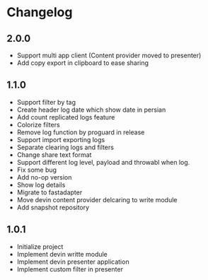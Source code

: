 # Changelog
## 2.0.0
- Support multi app client (Content provider moved to presenter)
- Add copy export in clipboard to ease sharing

## 1.1.0
- Support filter by tag
- Create header log date which show date in persian
- Add count replicated logs feature
- Colorize filters
- Remove log function by proguard in release
- Support import exporting logs
- Separate clearing logs and filters
- Change share text format
- Support different log level, payload and throwabl when log.
- Fix some bug
- Add no-op version
- Show log details
- Migrate to fastadapter
- Move devin content provider delcaring to write module
- Add snapshot repository

## 1.0.1 
- Initialize project
- Implement devin writte module
- Implement devin presenter application
- Implement custom filter in presenter